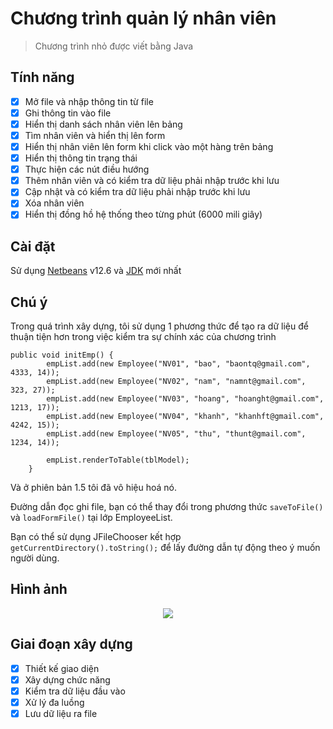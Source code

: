 # Chương trình quản lý nhân viên

>Chương trình nhỏ được viết bằng Java

## Tính năng

- [x] Mở file và nhập thông tin từ file
- [x] Ghi thông tin vào file
- [x] Hiển thị danh sách nhân viên lên bảng
- [x] Tìm nhân viên và hiển thị lên form
- [x] Hiển thị nhân viên lên form khi click vào một hàng trên bảng
- [x] Hiển thị thông tin trạng thái
- [x] Thực hiện các nút điều hướng
- [x] Thêm nhân viên và có kiểm tra dữ liệu phải nhập trước khi lưu
- [x] Cập nhật và có kiểm tra dữ liệu phải nhập trước khi lưu
- [x] Xóa nhân viên
- [x] Hiển thị đồng hồ hệ thống theo từng phút (6000 mili giây)

## Cài đặt

Sử dụng [Netbeans](https://www.oracle.com/java/technologies/downloads/) v12.6 và [JDK](https://www.oracle.com/java/technologies/downloads/) mới nhất

## Chú ý

Trong quá trình xây dựng, tôi sử dụng 1 phương thức để tạo ra dữ liệu để thuận tiện hơn trong việc kiểm tra sự chính xác của chương trình
```
public void initEmp() {
        empList.add(new Employee("NV01", "bao", "baontq@gmail.com", 4333, 14));
        empList.add(new Employee("NV02", "nam", "namnt@gmail.com", 323, 27));
        empList.add(new Employee("NV03", "hoang", "hoanght@gmail.com", 1213, 17));
        empList.add(new Employee("NV04", "khanh", "khanhft@gmail.com", 4242, 15));
        empList.add(new Employee("NV05", "thu", "thunt@gmail.com", 1234, 14));

        empList.renderToTable(tblModel);
    }
```
Và ở phiên bản 1.5 tôi đã vô hiệu hoá nó.

Đường dẫn đọc ghi file, bạn có thể thay đổi trong phương thức `saveToFile()` và `loadFormFile()` tại lớp EmployeeList.

Bạn có thể sử dụng JFileChooser kết hợp `getCurrentDirectory().toString();` để lấy đường dẫn tự động theo ý muốn người dùng.

## Hình ảnh
<p align="center">
  <img src="https://github.com/baooshacker/EmployeeManagementApp/blob/main/img/MultiThread.png"/>
</p>


## Giai đoạn xây dựng
- [x] Thiết kế giao diện
- [x] Xây dựng chức năng
- [x] Kiểm tra dữ liệu đầu vào
- [x] Xử lý đa luồng
- [x] Lưu dữ liệu ra file
